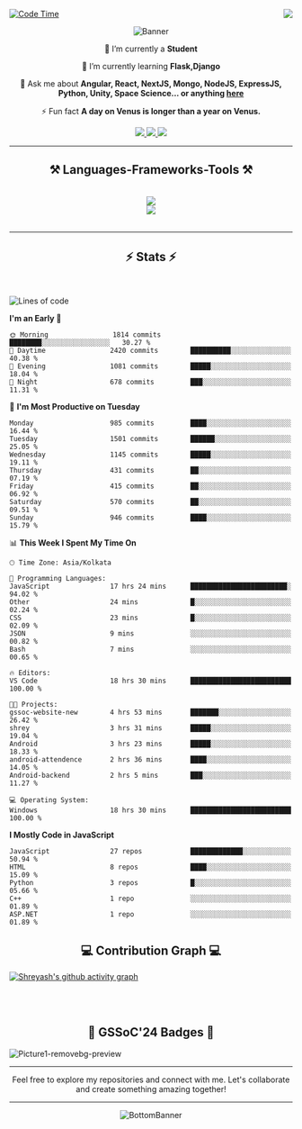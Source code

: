 <div>
 
<img align="right" src="https://visitor-badge.laobi.icu/badge?page_id=shreyash3087.shreyash3087" />

 [![Code Time](https://wakatime.com/badge/user/cd5f70df-e644-46f4-a03b-e1ce78615131.svg)](https://wakatime.com/@cd5f70df-e644-46f4-a03b-e1ce78615131)
 
</div>


<div align="center">
 
![Banner](https://github.com/user-attachments/assets/fe33d289-b057-4d85-ad76-3103802aa9e1)

</div>


<div align="center">
 
 🔭 I’m currently a **Student** 
 
 🌱 I’m currently learning **Flask,Django**

💬 Ask me about **Angular, React, NextJS, Mongo, NodeJS, ExpressJS, Python, Unity, Space Science... or anything [here](https://github.com/shreyash3087/shreyash3087/issues)**

⚡ Fun fact **A day on Venus is longer than a year on Venus.**

</div>
 
<div align="center"> 
  <a href="mailto:shreyash3087@gmail.com">
    <img src="https://img.shields.io/badge/Gmail-333333?style=for-the-badge&logo=gmail&logoColor=red" />
  </a>
  <a href="https://www.linkedin.com/in/shreyash-srivastava-1a1161280" target="_blank">
    <img src="https://img.shields.io/badge/LinkedIn-0077B5?style=for-the-badge&logo=linkedin&logoColor=white" target="_blank" />
  </a>
  <a href="https://github.com/shreyash3087" target="_blank">
     <img src="https://img.shields.io/badge/Github-FF5722?style=for-the-badge&logo=github&logoColor=white" target="_blank" />
  </a>
</div>
<hr/>
 
<h2 align="center">⚒️ Languages-Frameworks-Tools ⚒️</h2>
<br/>
<div align="center">
    <img src="https://skillicons.dev/icons?i=react,bootstrap,html,css,vscode,github,figma,cpp,vercel,netlify" /><br>
    <img src="https://skillicons.dev/icons?i=tailwind,git,nodejs,python,javascript,typescript,express,firebase,mongodb,nextjs,unity,azure,blender" /><br>
</div>

<br/>
<hr/>

<h2 align="center">⚡ Stats ⚡</h2>

<br>
<div>
 
 
<!--START_SECTION:waka-->
![Lines of code](https://img.shields.io/badge/From%20Hello%20World%20I%27ve%20Written-4.5%20million%20lines%20of%20code-blue)

**I'm an Early 🐤** 

```text
🌞 Morning                1814 commits        ████████░░░░░░░░░░░░░░░░░   30.27 % 
🌆 Daytime                2420 commits        ██████████░░░░░░░░░░░░░░░   40.38 % 
🌃 Evening                1081 commits        █████░░░░░░░░░░░░░░░░░░░░   18.04 % 
🌙 Night                  678 commits         ███░░░░░░░░░░░░░░░░░░░░░░   11.31 % 
```
📅 **I'm Most Productive on Tuesday** 

```text
Monday                   985 commits         ████░░░░░░░░░░░░░░░░░░░░░   16.44 % 
Tuesday                  1501 commits        ██████░░░░░░░░░░░░░░░░░░░   25.05 % 
Wednesday                1145 commits        █████░░░░░░░░░░░░░░░░░░░░   19.11 % 
Thursday                 431 commits         ██░░░░░░░░░░░░░░░░░░░░░░░   07.19 % 
Friday                   415 commits         ██░░░░░░░░░░░░░░░░░░░░░░░   06.92 % 
Saturday                 570 commits         ██░░░░░░░░░░░░░░░░░░░░░░░   09.51 % 
Sunday                   946 commits         ████░░░░░░░░░░░░░░░░░░░░░   15.79 % 
```


📊 **This Week I Spent My Time On** 

```text
🕑︎ Time Zone: Asia/Kolkata

💬 Programming Languages: 
JavaScript               17 hrs 24 mins      ████████████████████████░   94.02 % 
Other                    24 mins             █░░░░░░░░░░░░░░░░░░░░░░░░   02.24 % 
CSS                      23 mins             █░░░░░░░░░░░░░░░░░░░░░░░░   02.09 % 
JSON                     9 mins              ░░░░░░░░░░░░░░░░░░░░░░░░░   00.82 % 
Bash                     7 mins              ░░░░░░░░░░░░░░░░░░░░░░░░░   00.65 % 

🔥 Editors: 
VS Code                  18 hrs 30 mins      █████████████████████████   100.00 % 

🐱‍💻 Projects: 
gssoc-website-new        4 hrs 53 mins       ███████░░░░░░░░░░░░░░░░░░   26.42 % 
shrey                    3 hrs 31 mins       █████░░░░░░░░░░░░░░░░░░░░   19.04 % 
Android                  3 hrs 23 mins       █████░░░░░░░░░░░░░░░░░░░░   18.33 % 
android-attendence       2 hrs 36 mins       ████░░░░░░░░░░░░░░░░░░░░░   14.05 % 
Android-backend          2 hrs 5 mins        ███░░░░░░░░░░░░░░░░░░░░░░   11.27 % 

💻 Operating System: 
Windows                  18 hrs 30 mins      █████████████████████████   100.00 % 
```

**I Mostly Code in JavaScript** 

```text
JavaScript               27 repos            █████████████░░░░░░░░░░░░   50.94 % 
HTML                     8 repos             ████░░░░░░░░░░░░░░░░░░░░░   15.09 % 
Python                   3 repos             █░░░░░░░░░░░░░░░░░░░░░░░░   05.66 % 
C++                      1 repo              ░░░░░░░░░░░░░░░░░░░░░░░░░   01.89 % 
ASP.NET                  1 repo              ░░░░░░░░░░░░░░░░░░░░░░░░░   01.89 % 
```




<!--END_SECTION:waka-->

</div>

<div>
  <div align="center" ><h2 align="center">💻 Contribution Graph 💻</h2></div>
 
  [![Shreyash's github activity graph](https://github-readme-activity-graph.vercel.app/graph?username=shreyash3087&hide_border=true&theme=github)](https://github.com/ashutosh00710/github-readme-activity-graph)
 
</div>

<br/><br/>

<h2 align="center">🔰 GSSoC'24 Badges 🔰</h2>

![Picture1-removebg-preview](https://github.com/user-attachments/assets/4ece96a5-043a-44df-b51b-40738d3603ff)

<div align="center"> 
  <hr/>
  Feel free to explore my repositories and connect with me. Let's collaborate and create something amazing together!
  <hr/>
</div>

<div align="center">
 
![BottomBanner](https://github.com/user-attachments/assets/7afe064f-9b9f-401d-bec1-35c8625bb3dc)

</div>

